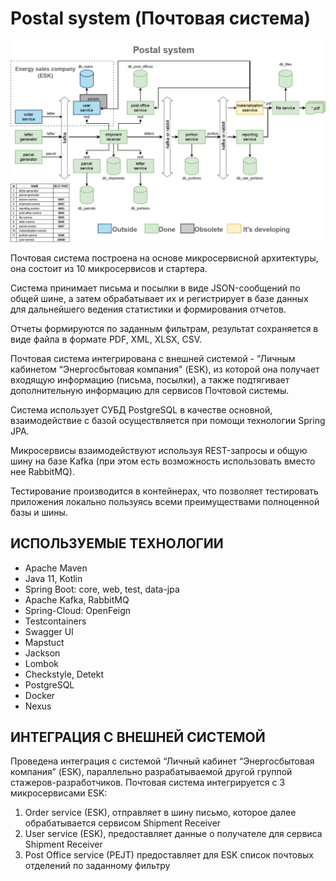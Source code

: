 # Postal system (Почтовая система)

![This is an image](Postal-system-General.drawio.png)<br/>

Почтовая система построена на основе микросервисной архитектуры, она
состоит из 10 микросервисов и стартера. <br/>

Система принимает письма и посылки в виде JSON-сообщений по общей шине,
а затем обрабатывает их и регистрирует в базе данных для дальнейшего ведения
статистики и формирования отчетов.<br/>

Отчеты формируются по заданным фильтрам, результат сохраняется в виде
файла в формате PDF, XML, XLSX, CSV. <br/>

Почтовая система интегрирована с внешней системой - ”Личным кабинетом
“Энергосбытовая компания" (ESK), из которой она получает входящую информацию
(письма, посылки), а также подтягивает дополнительную информацию для сервисов
Почтовой системы. <br/>

Система использует СУБД PostgreSQL в качестве основной, взаимодействие с
базой осуществляется при помощи технологии Spring JPA. <br/>

Микросервисы взаимодействуют используя REST-запросы и общую шину на
базе Kafka (при этом есть возможность использовать вместо нее RabbitMQ). <br/>

Тестирование производится в контейнерах, что позволяет тестировать
приложения локально пользуясь всеми преимуществами полноценной базы и шины. 

## ИСПОЛЬЗУЕМЫЕ ТЕХНОЛОГИИ 

- Apache Maven
- Java 11, Kotlin
- Spring Boot: core, web, test, data-jpa
- Apache Kafka, RabbitMQ
- Spring-Cloud: OpenFeign
- Testcontainers
- Swagger UI
- Mapstuct
- Jackson
- Lombok
- Checkstyle,  Detekt
- PostgreSQL
- Docker
- Nexus

## ИНТЕГРАЦИЯ С ВНЕШНЕЙ СИСТЕМОЙ
Проведена интеграция с системой “Личный кабинет “Энергосбытовая компания”
(ESK), параллельно разрабатываемой другой группой стажеров-разработчиков.
Почтовая система интегрируется с 3 микросервисами ESK:
1. Order service (ESK), отправляет в шину письмо, которое далее обрабатывается
   сервисом Shipment Receiver
2. User service (ESK), предоставляет данные о получателе для сервиса Shipment
   Receiver
3. Post Office service (PEJT) предоставляет для ESK список почтовых отделений по
   заданному фильтру